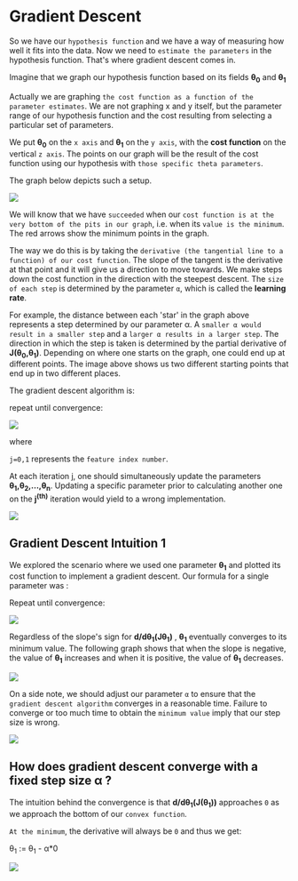 <h1>Gradient Descent</h1>


So we have our `hypothesis function` and we have a way of measuring how well it fits into the data. Now we need to `estimate the parameters` in the hypothesis function. That's where gradient descent comes in.

Imagine that we graph our hypothesis function based on its fields <b>θ<sub>0</sub></b> and <b>θ<sub>1</sub></b> 

Actually we are graphing `the cost function as a function of the parameter estimates`. We are not graphing x and y itself, but the parameter range of our hypothesis function and the cost resulting from selecting a particular set of parameters.

We put <b>θ<sub>0</sub></b> on the `x axis` and <b>θ<sub>1</sub></b> on the `y axis`, with the <b>cost function</b> on the vertical `z axis`. The points on our graph will be the result of the cost function using our hypothesis with `those specific theta parameters`.

The graph below depicts such a setup.

![](https://d3c33hcgiwev3.cloudfront.net/imageAssetProxy.v1/bn9SyaDIEeav5QpTGIv-Pg_0d06dca3d225f3de8b5a4a7e92254153_Screenshot-2016-11-01-23.48.26.png?expiry=1598572800000&hmac=nDJ_YbWoFqIwRVVCzw2h2qMujfXzE0X56d4060pbjdI)

We will know that we have `succeeded` when our `cost function is at the very bottom of the pits in our graph`, i.e. when its `value is the minimum`. The red arrows show the minimum points in the graph.

The way we do this is by taking the `derivative (the tangential line to a function) of our cost function`. The slope of the tangent is the derivative at that point and it will give us a direction to move towards. We make steps down the cost function in the direction with the steepest descent. The `size of each step` is determined by the parameter `α`, which is called the <b>learning rate</b>.

For example, the distance between each 'star' in the graph above represents a step determined by our parameter α. A `smaller α would result in a smaller step` and a `larger α results in a larger step`. The direction in which the step is taken is determined by the partial derivative of <b>J(θ<sub>0</sub>,θ<sub>1</sub>)</b>. Depending on where one starts on the graph, one could end up at different points. The image above shows us two different starting points that end up in two different places.

The gradient descent algorithm is:

repeat until convergence:

![](https://lh3.googleusercontent.com/ulYI20lc8IADRTflAarnQaVmiPoUv-27PhHqJixX8M9QigG25WwiLTRLvjq7UvXR_J7FzxqIiuxonHD_IFWRZw13HWUyiGIH4nIf8dv1a3p6v7CwcDPtxj_5iz5zPqpp40KktW3CWidfiVAqijAkJYT5M9Kl78WYVgz2Ng8GpWdTjSsnrEdLpw1-Utdq_M6pf5GJGIcj6vovVUOLq6n7MOKvairk4gKokCNnNdFuLtn7Gk7fMXBLwV1DeMFdwFpyPfHOA9F_sSxQqgRMQ1gr4P-gsPrt9Gs2owaVCwO0jVNRPkNliTupiL6_9T9P2GrjzLrbRa5ZFwyTSFRC2hY7L2CsoDQkNxQ_2lezNkYP2x7ds5-DwWbo3CVhWfvUwraMBetdQ_b8lkgMGd1BLK6YtjcOzP1uDYHV8E8VSN7yDSNfRHa3hKXWtxVXNWQnEE9BO7OJD1eXujp1t1-FBZQNRZt7J-tenBe3mTAnG-oUlmib816yENsOC6fcIiCCApqOuFEwUQS84pYBr3RkHNr7FIMhw-8OBp1J1PCh5GHstu1tWxY53P5PA8JaJ2tF0MfuXKSDxPOZF87tcApsaNnBs1H9PcLiMDbbVgK0HGBxBc6dz0XPIBrb3VqoZD2nSXqMEqDDySkIKOSbOagx9b4Uj3dyvQhPOPl68i0OyYgJT_-zq32_pwNnpobBmVwsCA=w189-h60-no?authuser=0)

where

`j=0,1` represents the `feature index number`.

At each iteration j, one should simultaneously update the parameters <b>θ<sub>1</sub>,θ<sub>2</sub>,...,θ<sub>n</sub></b>. Updating a specific parameter prior to calculating another one on the <b>j<sup>(th)</sup></b> iteration would yield to a wrong implementation.

![](https://d3c33hcgiwev3.cloudfront.net/imageAssetProxy.v1/yr-D1aDMEeai9RKvXdDYag_627e5ab52d5ff941c0fcc741c2b162a0_Screenshot-2016-11-02-00.19.56.png?expiry=1598572800000&hmac=K2ntT7hnKttICjXnoJjId0Ey0K8VESazpjuUKspOvWg)



<h2>Gradient Descent Intuition 1</h2>


We explored the scenario where we used one parameter <b>θ<sub>1</sub></b> and plotted its cost function to implement a gradient descent. Our formula for a single parameter was :

Repeat until convergence:

![](https://lh3.googleusercontent.com/z66G7BVFgSXZ2IqL0ZARAKiEX6_H4EO89o6EFlenKJ9j8oKXMWcbrq1Yun2VXr0nCdtTDlaMazGvWRGNPkMDCGRWIzGmD25i2WpHaJe5c5qgEQ30JMDjEdsg1NA1IplwhKlj9p3CpG6u5KzrWnwjhJMmvlFikriXPQqY4xbLhF5c3a_DKt3S49A7hNknMTec1utXuJdoBtEKNPkwgzicUDTCJ1Be2n_4wu04p0dnXenoUbEmuAty885L6EgywKvP4DxpyztKc-rKHE-PwbtXg65-KYtYmX1MHqdtX8L4W8V7qTgwMFc-74g119H4uX2YXTPCozzQZvlNrXjU4C6S9tDViW4u8O8LyImFIDqCSU23sYEZM2g01Aa2xnMcy_EtMXmx3yfI-VluhMzgXcr1FuVnWoU0b12vaIhgwRfEHG_Wau3Wiwldl6yilvQKxAtxGvUx7lk1YpThSz-Is_i4QEUh8er0vWSJ9Da92yfMB9WqalHWirjoZ7fD7irGDb5VKhgis0cH1BFW_1HtULx-S1fWJykKA0KSu1wtI8gOPCAgua8rfJbK-5g8OcqdTvWoB8tlXCJDzYuCJS_ixs0K6NkhA5pHk3KPS49GuyBywElVdvEhM4M_28IRZT0aarN9cHpoMYyguRXP7T_gHEJ9HPUSr5vnK2uTQTbQIeMzaNqBSAGyt8BjTgYwv54hmA=w189-h60-no?authuser=0)

Regardless of the slope's sign for <b>d/dθ<sub>1</sub>(Jθ<sub>1</sub>)</b> , <b>θ<sub>1</sub></b> eventually converges to its minimum value. The following graph shows that when the slope is negative, the value of <b>θ<sub>1</sub></b> increases and when it is positive, the value of <b>θ<sub>1</sub></b> decreases.

![](https://d3c33hcgiwev3.cloudfront.net/imageAssetProxy.v1/SMSIxKGUEeav5QpTGIv-Pg_ad3404010579ac16068105cfdc8e950a_Screenshot-2016-11-03-00.05.06.png?expiry=1598572800000&hmac=vkg97_r2urure1Ycz7rkIA28ajc8DRHgc9KvbvMN7bM)

On a side note, we should adjust our parameter `α` to ensure that the `gradient descent algorithm` converges in a reasonable time. Failure to converge or too much time to obtain the `minimum value` imply that our step size is wrong.

![](https://d3c33hcgiwev3.cloudfront.net/imageAssetProxy.v1/UJpiD6GWEeai9RKvXdDYag_3c3ad6625a2a4ec8456f421a2f4daf2e_Screenshot-2016-11-03-00.05.27.png?expiry=1598572800000&hmac=SiUPKvOzarx8z9QrZa7YUQ0aOEtMbr8MBpRhhJPbbco)

<h2> How does gradient descent converge with a fixed step size α ? </h2>

The intuition behind the convergence is that <b>d/dθ<sub>1</sub>(J(θ<sub>1</sub>))</b> approaches `0` as we approach the bottom of our `convex function`. 

`At the minimum`, the derivative will always be `0` and thus we get:


θ<sub>1</sub>  :=   θ<sub>1</sub>  -  α*0


![](https://d3c33hcgiwev3.cloudfront.net/imageAssetProxy.v1/RDcJ-KGXEeaVChLw2Vaaug_cb782d34d272321e88f202940c36afe9_Screenshot-2016-11-03-00.06.00.png?expiry=1598572800000&hmac=qEGWU9GpNI_t5O-tWlbAarX9cG6Og9Ji8jpqaspeWdQ)
